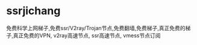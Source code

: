 # ssrjichang
免费科学上网梯子,免费ssr/V2ray/Trojan节点,免费翻墙,免费梯子,真正免费的梯子,真正免费的VPN, v2ray高速节点, ssr高速节点, vmess节点订阅
